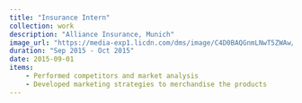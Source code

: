 ```yaml
---
title: "Insurance Intern"
collection: work
description: "Alliance Insurance, Munich"
image_url: "https://media-exp1.licdn.com/dms/image/C4D0BAQGnmLNwT5ZWAw/company-logo_100_100/0?e=1609977600&v=beta&t=YCJhSSw69-uFQG7nJoyY9T_jSJbXAInXVXcF1i8W8Fw"  
duration: "Sep 2015 - Oct 2015"
date: 2015-09-01
items:
    - Performed competitors and market analysis
    - Developed marketing strategies to merchandise the products
---
```

